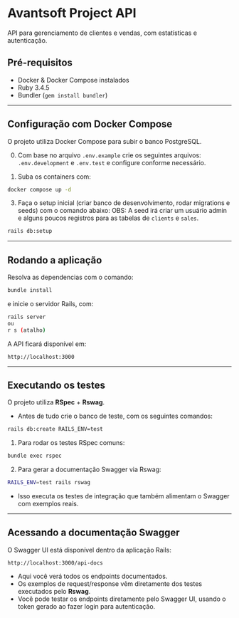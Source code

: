 # Avantsoft Project API

API para gerenciamento de clientes e vendas, com estatísticas e autenticação.

## Pré-requisitos

- Docker & Docker Compose instalados
- Ruby 3.4.5
- Bundler (`gem install bundler`)

---

## Configuração com Docker Compose

O projeto utiliza Docker Compose para subir o banco PostgreSQL.

0. Com base no arquivo `.env.example` crie os seguintes arquivos: `.env.development` e `.env.test` e configure conforme necessário.

1. Suba os containers com:

```bash
docker compose up -d
```

3. Faça o setup inicial (criar banco de desenvolvimento, rodar migrations e seeds) com o comando abaixo:
   OBS: A seed irá criar um usuário admin e alguns poucos registros para as tabelas de `clients` e `sales`.

```bash
rails db:setup
```

---

## Rodando a aplicação

Resolva as dependencias com o comando:

```bash
bundle install
```

e inicie o servidor Rails, com:

```bash
rails server
ou
r s (atalho)
```

A API ficará disponível em:

```
http://localhost:3000
```

---

## Executando os testes

O projeto utiliza **RSpec** + **Rswag**.

- Antes de tudo crie o banco de teste, com os seguintes comandos:

```bash
rails db:create RAILS_ENV=test
```

1. Para rodar os testes RSpec comuns:

```bash
bundle exec rspec
```

2. Para gerar a documentação Swagger via Rswag:

```bash
RAILS_ENV=test rails rswag
```

- Isso executa os testes de integração que também alimentam o Swagger com exemplos reais.

---

## Acessando a documentação Swagger

O Swagger UI está disponível dentro da aplicação Rails:

```
http://localhost:3000/api-docs
```

- Aqui você verá todos os endpoints documentados.
- Os exemplos de request/response vêm diretamente dos testes executados pelo **Rswag**.
- Você pode testar os endpoints diretamente pelo Swagger UI, usando o token gerado ao fazer login para autenticação.
